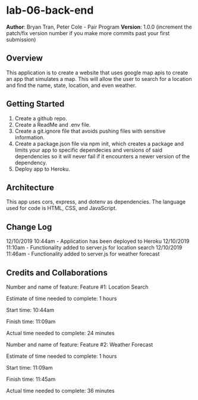 # lab-06-back-end

**Author**: Bryan Tran, Peter Cole - Pair Program
**Version**: 1.0.0 (increment the patch/fix version number if you make more commits past your first submission)

## Overview
<!-- Provide a high level overview of what this application is and why you are building it, beyond the fact that it's an assignment for this class. (i.e. What's your problem domain?) -->
This application is to create a website that uses google map apis to create an app that simulates a map. This will allow the user to search for a location and find the name, state, location, and even weather.

## Getting Started
<!-- What are the steps that a user must take in order to build this app on their own machine and get it running? -->
1. Create a github repo.
2. Create a ReadMe and .env file.
3. Create a git.ignore file that avoids pushing files with sensitive information.
4. Create a package.json file via npm init, which creates a package and limits your app to specific dependecies and versions of said dependencies so it will never fail if it encounters a newer version of the dependency.
5. Deploy app to Heroku.

## Architecture
<!-- Provide a detailed description of the application design. What technologies (languages, libraries, etc) you're using, and any other relevant design information. -->
This app uses cors, express, and dotenv as dependencies. The language used for code is HTML, CSS, and JavaScript.

## Change Log
<!-- Use this area to document the iterative changes made to your application as each feature is successfully implemented. Use time stamps. Here's an examples:

01-01-2001 4:59pm - Application now has a fully-functional express server, with a GET route for the location resource. -->

12/10/2019 10:44am - Application has been deployed to Heroku
12/10/2019 11:10am - Functionality added to server.js for location search
12/10/2019 11:46am - Functionality added to server.js for weather forecast

## Credits and Collaborations
<!-- Give credit (and a link) to other people or resources that helped you build this application. -->

Number and name of feature: Feature #1: Location Search

Estimate of time needed to complete: 1 hours

Start time: 10:44am

Finish time: 11:09am

Actual time needed to complete: 24 minutes


Number and name of feature: Feature #2: Weather Forecast

Estimate of time needed to complete: 1 hours

Start time: 11:09am

Finish time: 11:45am

Actual time needed to complete: 36 minutes
